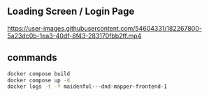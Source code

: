 ## Loading Screen / Login Page


https://user-images.githubusercontent.com/54604331/182267800-5a23dc0b-1ea3-40df-8f43-283170fbb2ff.mp4




## commands

```bash
docker compose build
docker compose up -d
docker logs -t -f maidenful---dnd-mapper-frontend-1
```
